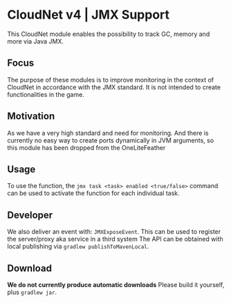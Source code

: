 # CloudNet v4 | JMX Support
This CloudNet module enables the possibility to track GC, memory and more via Java JMX.

## Focus
The purpose of these modules is to improve monitoring in the context of CloudNet in accordance with the JMX standard. It is not intended to create functionalities in the game.

## Motivation

As we have a very high standard and need for monitoring. And there is currently no easy way to create ports dynamically in JVM arguments, so this module has been dropped from the OneLiteFeather

## Usage
To use the function, the `jmx task <task> enabled <true/false>` command can be used to activate the function for each individual task.

## Developer
We also deliver an event with: `JMXExposeEvent`.
This can be used to register the server/proxy aka service in a third system
The API can be obtained with local publishing via `gradlew publishToMavenLocal`.

## Download
**We do not currently produce automatic downloads**
Please build it yourself, plus `gradlew jar`.